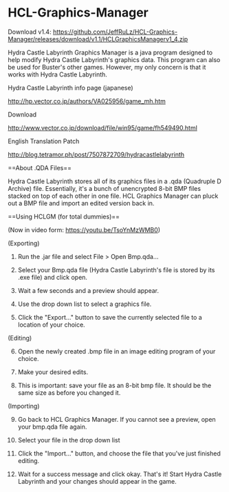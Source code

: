 # HCL-Graphics-Manager

Download v1.4:
https://github.com/JeffRuLz/HCL-Graphics-Manager/releases/download/v1.1/HCLGraphicsManagerv1_4.zip

Hydra Castle Labyrinth Graphics Manager is a java program designed to help modify Hydra Castle Labyrinth's graphics data.
This program can also be used for Buster's other games. However, my only concern is that it works with Hydra Castle Labyrinth.

Hydra Castle Labyrinth info page (japanese)

http://hp.vector.co.jp/authors/VA025956/game_mh.htm


Download

http://www.vector.co.jp/download/file/win95/game/fh549490.html


English Translation Patch

http://blog.tetramor.ph/post/7507872709/hydracastlelabyrinth


==About .QDA Files==

Hydra Castle Labyrinth stores all of its graphics files in a .qda (Quadruple D Archive) file. Essentially, it's a bunch of unencrypted 8-bit BMP files stacked on top of each other in one file.
HCL Graphics Manager can pluck out a BMP file and import an edited version back in.

==Using HCLGM (for total dummies)==

(Now in video form: https://youtu.be/TsoYnMzWMB0)

(Exporting)

1. Run the .jar file and select File > Open Bmp.qda...

2. Select your Bmp.qda file (Hydra Castle Labyrinth's file is stored by its .exe file) and click open.

3. Wait a few seconds and a preview should appear.

4. Use the drop down list to select a graphics file.

5. Click the "Export..." button to save the currently selected file to a location of your choice.

(Editing)

6. Open the newly created .bmp file in an image editing program of your choice.

7. Make your desired edits.

8. This is important: save your file as an 8-bit bmp file. It should be the same size as before you changed it.

(Importing)

9. Go back to HCL Graphics Manager. If you cannot see a preview, open your bmp.qda file again.

10. Select your file in the drop down list

11. Click the "Import..." button, and choose the file that you've just finished editing.

12. Wait for a success message and click okay. That's it! Start Hydra Castle Labyrinth and your changes should appear in the game.
